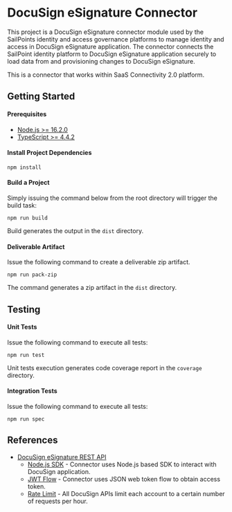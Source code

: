 # DocuSign eSignature Connector
This project is a DocuSign eSignature connector module used by the SailPoints identity and access governance platforms to manage identity and access
in DocuSign eSignature application. The connector connects the SailPoint identity platform to DocuSign eSignature application securely to load data
from and provisioning changes to DocuSign eSignature.

This is a connector that works within SaaS Connectivity 2.0 platform.

## Getting Started

#### Prerequisites
- [Node.js >= 16.2.0](https://nodejs.org/en/download/releases/)
- [TypeScript >= 4.4.2](https://www.typescriptlang.org/download)

#### Install Project Dependencies

```
npm install
```

#### Build a Project

Simply issuing the command below from the root directory will trigger the build task:

```
npm run build
```

Build generates the output in the `dist` directory.

#### Deliverable Artifact

Issue the following command to create a deliverable zip artifact.

```
npm run pack-zip
```

The command generates a zip artifact in the `dist` directory.

## Testing

#### Unit Tests
Issue the following command to execute all tests:

```
npm run test
```
Unit tests execution generates code coverage report in the `coverage` directory.

#### Integration Tests
Issue the following command to execute all tests:

```
npm run spec
```

## References

- [DocuSign eSignature REST API](https://developers.docusign.com/docs/esign-rest-api/reference)
    - [Node.js SDK](https://developers.docusign.com/docs/esign-rest-api/sdk-tools/node) - Connector uses Node.js based SDK to interact with DocuSign application.
    - [JWT Flow](https://developers.docusign.com/platform/auth/jwt) - Connector uses JSON web token flow to obtain access token.
    - [Rate Limit](https://developers.docusign.com/platform/resource-limits) - All DocuSign APIs limit each account to a certain number of requests per hour.
